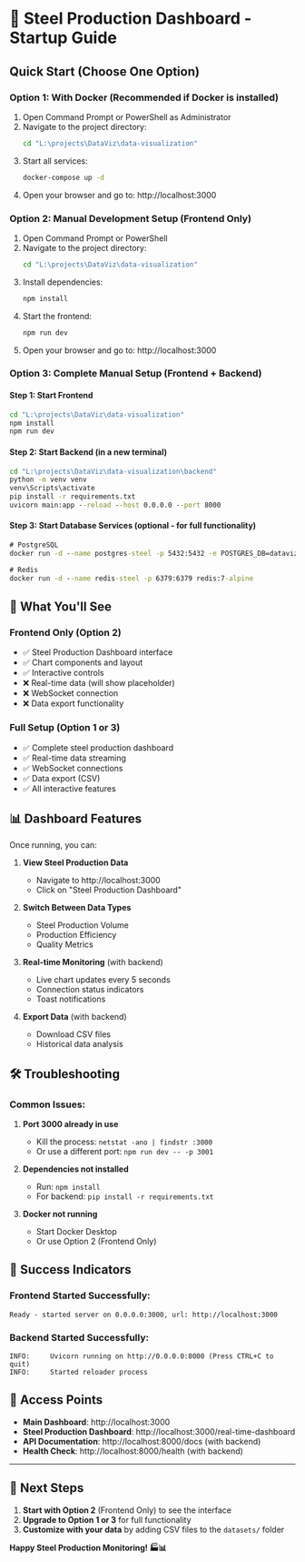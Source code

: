 # 🚀 Steel Production Dashboard - Startup Guide

## Quick Start (Choose One Option)

### Option 1: With Docker (Recommended if Docker is installed)
1. Open Command Prompt or PowerShell as Administrator
2. Navigate to the project directory:
   ```cmd
   cd "L:\projects\DataViz\data-visualization"
   ```
3. Start all services:
   ```cmd
   docker-compose up -d
   ```
4. Open your browser and go to: http://localhost:3000

### Option 2: Manual Development Setup (Frontend Only)
1. Open Command Prompt or PowerShell
2. Navigate to the project directory:
   ```cmd
   cd "L:\projects\DataViz\data-visualization"
   ```
3. Install dependencies:
   ```cmd
   npm install
   ```
4. Start the frontend:
   ```cmd
   npm run dev
   ```
5. Open your browser and go to: http://localhost:3000

### Option 3: Complete Manual Setup (Frontend + Backend)

#### Step 1: Start Frontend
```cmd
cd "L:\projects\DataViz\data-visualization"
npm install
npm run dev
```

#### Step 2: Start Backend (in a new terminal)
```cmd
cd "L:\projects\DataViz\data-visualization\backend"
python -m venv venv
venv\Scripts\activate
pip install -r requirements.txt
uvicorn main:app --reload --host 0.0.0.0 --port 8000
```

#### Step 3: Start Database Services (optional - for full functionality)
```cmd
# PostgreSQL
docker run -d --name postgres-steel -p 5432:5432 -e POSTGRES_DB=dataviz -e POSTGRES_USER=postgres -e POSTGRES_PASSWORD=password postgres:15

# Redis
docker run -d --name redis-steel -p 6379:6379 redis:7-alpine
```

## 🎯 What You'll See

### Frontend Only (Option 2)
- ✅ Steel Production Dashboard interface
- ✅ Chart components and layout
- ✅ Interactive controls
- ❌ Real-time data (will show placeholder)
- ❌ WebSocket connection
- ❌ Data export functionality

### Full Setup (Option 1 or 3)
- ✅ Complete steel production dashboard
- ✅ Real-time data streaming
- ✅ WebSocket connections
- ✅ Data export (CSV)
- ✅ All interactive features

## 📊 Dashboard Features

Once running, you can:

1. **View Steel Production Data**
   - Navigate to http://localhost:3000
   - Click on "Steel Production Dashboard"

2. **Switch Between Data Types**
   - Steel Production Volume
   - Production Efficiency  
   - Quality Metrics

3. **Real-time Monitoring** (with backend)
   - Live chart updates every 5 seconds
   - Connection status indicators
   - Toast notifications

4. **Export Data** (with backend)
   - Download CSV files
   - Historical data analysis

## 🛠️ Troubleshooting

### Common Issues:
1. **Port 3000 already in use**
   - Kill the process: `netstat -ano | findstr :3000`
   - Or use a different port: `npm run dev -- -p 3001`

2. **Dependencies not installed**
   - Run: `npm install`
   - For backend: `pip install -r requirements.txt`

3. **Docker not running**
   - Start Docker Desktop
   - Or use Option 2 (Frontend Only)

## 🎊 Success Indicators

### Frontend Started Successfully:
```
Ready - started server on 0.0.0.0:3000, url: http://localhost:3000
```

### Backend Started Successfully:
```
INFO:     Uvicorn running on http://0.0.0.0:8000 (Press CTRL+C to quit)
INFO:     Started reloader process
```

## 📱 Access Points

- **Main Dashboard**: http://localhost:3000
- **Steel Production Dashboard**: http://localhost:3000/real-time-dashboard
- **API Documentation**: http://localhost:8000/docs (with backend)
- **Health Check**: http://localhost:8000/health (with backend)

---

## 🎯 Next Steps

1. **Start with Option 2** (Frontend Only) to see the interface
2. **Upgrade to Option 1 or 3** for full functionality
3. **Customize with your data** by adding CSV files to the `datasets/` folder

**Happy Steel Production Monitoring! 🏭📊**
